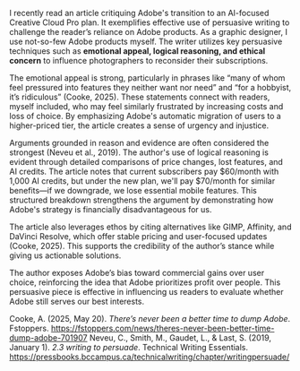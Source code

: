 I recently read an article critiquing Adobe's transition to an AI-focused Creative Cloud Pro plan. It exemplifies effective use of persuasive writing to challenge the reader’s reliance on Adobe products. As a graphic designer, I use not-so-few Adobe products myself. The writer utilizes key persuasive techniques such as **emotional appeal, logical reasoning, and ethical concern** to influence photographers to reconsider their subscriptions.

The emotional appeal is strong, particularly in phrases like “many of whom feel pressured into features they neither want nor need” and “for a hobbyist, it’s ridiculous” (Cooke, 2025). These statements connect with readers, myself included, who may feel similarly frustrated by increasing costs and loss of choice. By emphasizing Adobe's automatic migration of users to a higher-priced tier, the article creates a sense of urgency and injustice.

Arguments grounded in reason and evidence are often considered the strongest (Neveu et al., 2019). The author's use of logical reasoning is evident through detailed comparisons of price changes, lost features, and AI credits. The article notes that current subscribers pay $60/month with 1,000 AI credits, but under the new plan, we'll pay $70/month for similar benefits—if we downgrade, we lose essential mobile features. This structured breakdown strengthens the argument by demonstrating how Adobe's strategy is financially disadvantageous for us.

The article also leverages ethos by citing alternatives like GIMP, Affinity, and DaVinci Resolve, which offer stable pricing and user-focused updates (Cooke, 2025). This supports the credibility of the author’s stance while giving us actionable solutions.

The author exposes Adobe’s bias toward commercial gains over user choice, reinforcing the idea that Adobe prioritizes profit over people. This persuasive piece is effective in influencing us readers to evaluate whether Adobe still serves our best interests.

Cooke, A. (2025, May 20). _There’s never been a better time to dump Adobe_. Fstoppers. https://fstoppers.com/news/theres-never-been-better-time-dump-adobe-701907
Neveu, C., Smith, M., Gaudet, L., & Last, S. (2019, January 1). _2.3 writing to persuade_. Technical Writing Essentials. https://pressbooks.bccampus.ca/technicalwriting/chapter/writingpersuade/